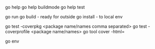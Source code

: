 go help <topic-name>
go help buildmode
go help test

go run
go build - ready for outside
go install - to local env

go test -coverpkg <package name/names comma separated>
go test -coverprofile <out file name> <package name/names>
go tool cover -html=<out file name>

go env
